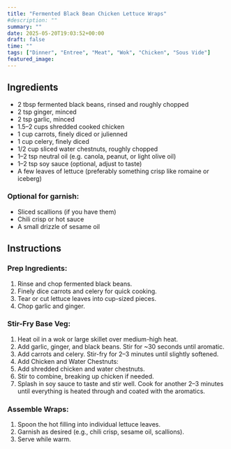 ```yaml
---
title: "Fermented Black Bean Chicken Lettuce Wraps"
#description: ""
summary: ""
date: 2025-05-20T19:03:52+00:00
draft: false
time: ""
tags: ["Dinner", "Entree", "Meat", "Wok", "Chicken", "Sous Vide"]
featured_image: 
---
```


## Ingredients

- 2 tbsp fermented black beans, rinsed and roughly chopped
- 2 tsp ginger, minced
- 2 tsp garlic, minced
- 1.5–2 cups shredded cooked chicken
- 1 cup carrots, finely diced or julienned
- 1 cup celery, finely diced
- 1/2 cup sliced water chestnuts, roughly chopped
- 1–2 tsp neutral oil (e.g. canola, peanut, or light olive oil)
- 1–2 tsp soy sauce (optional, adjust to taste)
- A few leaves of lettuce (preferably something crisp like romaine or iceberg)

### Optional for garnish:

- Sliced scallions (if you have them)
- Chili crisp or hot sauce
- A small drizzle of sesame oil

## Instructions

### Prep Ingredients:

1. Rinse and chop fermented black beans.
1. Finely dice carrots and celery for quick cooking.
1. Tear or cut lettuce leaves into cup-sized pieces.
1. Chop garlic and ginger.

### Stir-Fry Base Veg:

1. Heat oil in a wok or large skillet over medium-high heat.
1. Add garlic, ginger, and black beans. Stir for ~30 seconds until aromatic.
1. Add carrots and celery. Stir-fry for 2–3 minutes until slightly softened.
1. Add Chicken and Water Chestnuts:
1. Add shredded chicken and water chestnuts.
1. Stir to combine, breaking up chicken if needed.
1. Splash in soy sauce to taste and stir well. Cook for another 2–3 minutes until everything is heated through and coated with the aromatics.

### Assemble Wraps:

1. Spoon the hot filling into individual lettuce leaves.
1. Garnish as desired (e.g., chili crisp, sesame oil, scallions).
1. Serve while warm.
